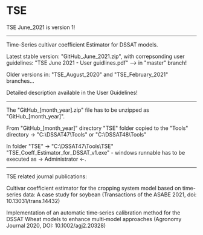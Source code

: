 # TSE

TSE June_2021 is version 1!

---------------------------------------------------------------------------------------------------------
Time-Series cultivar coefficient Estimator for DSSAT models.

Latest stable version: "GitHub_June_2021.zip", with correpsonding user guidelines: "TSE June 2021 - User guidlines.pdf" --> in "master" branch!

Older versions in: "TSE_August_2020" and "TSE_February_2021" branches...

Detailed description available in the User Guidelines!

------------------------------------------------------------------------------------------------------------
The "GitHub_[month_year].zip" file has to be unzipped as "GitHub_[month_year]". 

From "GitHub_[month_year]" directory "TSE" folder copied to the "Tools" directory -> "C:\DSSAT47\Tools" or "C:\DSSAT48\Tools"

In folder "TSE" -> "C:\DSSAT47\Tools\TSE" "TSE_Coeff_Estimator_for_DSSAT_v1.exe" - windows runnable has to be executed as -> Administrator <-.

------------------------------------------------------------------------------------------------------------
TSE related journal publications:

Cultivar coefficient estimator for the cropping system model based on time-series data: A case study for soybean (Transactions of the ASABE 2021, doi: 10.13031/trans.14432)

Implementation of an automatic time‐series calibration method for the DSSAT Wheat models to enhance multi‐model approaches (Agronomy Journal 2020, DOI: 10.1002/agj2.20328)
